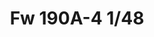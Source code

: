 ---
title: "Fw 190A-4  1/48"
price: 2030.00 
desc: "WEEKEND EDITION, Fw 190A-4  1/48, razmera: 1/48"
img_path: "/assets/img/84121.jpg"
brand: AMMO
available: true
special_offer: false
new: false
soon: false
cat: "Plasticne-Makete"
subcat: "PM-EDUARD"
subsubcat: ""
---